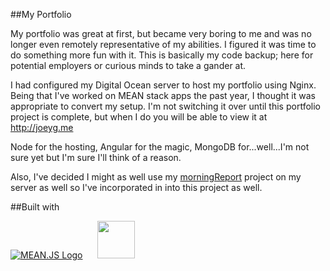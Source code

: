 ##My Portfolio

My portfolio was great at first, but became very boring to me and was no longer even remotely 
representative of my abilities. I figured it was time to do something more fun with it. This
is basically my code backup; here for potential employers or curious minds to take a gander
at.

I had configured my Digital Ocean server to host my portfolio using Nginx. Being that I've
worked on MEAN stack apps the past year, I thought it was appropriate to convert my setup.
I'm not switching it over until this portfolio project is complete, but when I do you will
be able to view it at http://joeyg.me

Node for the hosting, Angular for the magic, MongoDB for...well...I'm not sure yet but
I'm sure I'll think of a reason.

Also, I've decided I might as well use my [morningReport](https://github.com/jgdigitaljedi/morningReport) project on my server as well so
I've incorporated in into this project as well.

##Built with

[![MEAN.JS Logo](http://meanjs.org/img/logo-small.png)](http://meanjs.org/) <img src="https://avatars0.githubusercontent.com/u/139426?v=3&s=400" style="margin-left: 20px;" height="60" width="60" />

